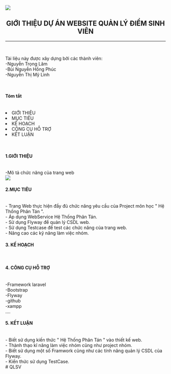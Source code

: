 <img src="https://github.com/ProjectGKHTPT/ProjectQLDSV/blob/master/image/00.png" /><br/>
<center><H2>GIỚI THIỆU DỰ ÁN WEBSITE QUẢN LÝ ĐIỂM SINH VIÊN</H2></center>
<hr/></br>
<p>Tài liệu này được xây dựng bởi các thành viên:</br>
                      -Nguyễn Trọng Lâm</br>
                      -Bùi Nguyễn Hồng Phúc</br>
 	                    -Nguyễn Thị Mỹ Linh</p></br>
                      
<p><H4>Tóm tắt</H4><br/>
<li> GIỚI THIỆU  </li>
<li> MỤC TIÊU</li>
<li> KẾ HOẠCH</li>
<li> CÔNG CỤ HỖ TRỢ</li>
<li> KẾT LUẬN</li>
  
</p><br/>

<p><H4>1.GIỚI THIỆU</H4><br/>
-Mô tả chức năng của trang web<br/>
<img src="https://github.com/ProjectGKHTPT/ProjectQLDSV/blob/master/image/01.png" /><br/>
  
<p><H4>2.MỤC TIÊU</H4><br/>
  - Trang Web thực hiện đầy đủ chức năng yêu cầu của Project môn học " Hệ Thống Phân Tán ".<br/>
  - Áp dụng WebService Hệ Thống Phân Tán. <br/>
  - Sử dụng Flyway để quản lý CSDL web. <br/>
  - Sử dụng Testcase để test các chức năng của trang web. <br/>
  - Nâng cao các kỹ năng làm việc nhóm.<br/>

<p><H4>3. KẾ HOẠCH</H4><br/>
  
<p><H4>4. CÔNG CỤ HỖ TRỢ</H4></br>  
  -Framework laravel</br> 
  -Bootstrap</br> 
  -Flyway</br> 
  -github</br> 
  -xampp</br> 
  ....
<p><H4>5. KẾT LUẬN</H4></br> 
  - Biết sử dụng kiến thức " Hệ Thống Phân Tán " vào thiết kế web.</br> 
  - Thành thạo kĩ năng làm việc nhóm cũng như project nhóm.</br> 
  - Biết sử dụng một số Framwork cũng như các tính năng quản lý CSDL của Flyway.</br> 
  - Kiến thức sử dụng TestCase.</br> 
# QLSV

